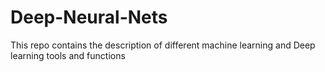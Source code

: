 # Deep-Neural-Nets
This repo contains the description of different machine learning and Deep learning tools and functions

